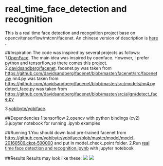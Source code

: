 # real_time_face_detection and recognition
This is a real time face detection and recognition project base  on opencv/tensorflow/mtcnn/facenet. An chinese version of description is [here](https://zhuanlan.zhihu.com/p/25025596) .

##Inspiration
The code was inspired by several projects as follows:
1.[OpenFace](https://github.com/cmusatyalab/openface). The main idea was inspired by openface. However, I prefer python and tensorflow,so there comes this project.
2.[davidsandberg/facenet](https://github.com/davidsandberg/facenet).
    facenet.py was taken from https://github.com/davidsandberg/facenet/blob/master/facenet/src/facenet.py
    nn4.py was taken from https://github.com/davidsandberg/facenet/blob/master/src/models/nn4.py
    detect_face.py was taken from https://github.com/davidsandberg/facenet/blob/master/src/align/detect_face.py
    
3.[yobibyte/yobiface](https://github.com/yobibyte/yobiface).

##Dependencies
1.tensorflow
2.opencv with python bindings (cv2)
3.jupyter notebook for running .ipynb examples

##Running
1.You should down load pre-trained facenet from https://github.com/yobibyte/yobiface/blob/master/model/model-20160506.ckpt-500000 and put in model_check_point folder.
2.Run [real time face detection and recognition.ipynb](https://github.com/shanren7/real_time_face_recognition/blob/master/real%20time%20face%20detection%20and%20%20recognition.ipynb) with jupyter notebook

##Results
Results may look like these:
![](https://github.com/shanren7/real_time_face_recognition/blob/master/images/video_guai_20.jpg)
![](https://github.com/shanren7/real_time_face_recognition/blob/master/images/video_guai_2192.jpg)
